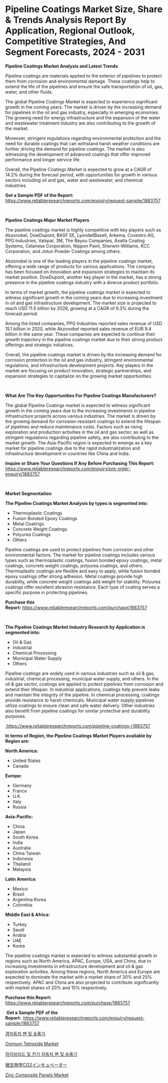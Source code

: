 <p><h1>Pipeline Coatings Market Size, Share & Trends Analysis Report By Application, Regional Outlook, Competitive Strategies, And Segment Forecasts, 2024 - 2031</h1></p><p><strong>Pipeline Coatings Market Analysis and Latest Trends</strong></p>
<p><p>Pipeline coatings are materials applied to the exterior of pipelines to protect them from corrosion and environmental damage. These coatings help to extend the life of the pipelines and ensure the safe transportation of oil, gas, water, and other fluids.</p><p>The global Pipeline Coatings Market is expected to experience significant growth in the coming years. The market is driven by the increasing demand for pipelines in the oil and gas industry, especially in emerging economies. The growing need for energy infrastructure and the expansion of the water and wastewater treatment industry are also contributing to the growth of the market.</p><p>Moreover, stringent regulations regarding environmental protection and the need for durable coatings that can withstand harsh weather conditions are further driving the demand for pipeline coatings. The market is also witnessing the development of advanced coatings that offer improved performance and longer service life.</p><p>Overall, the Pipeline Coatings Market is expected to grow at a CAGR of 14.2% during the forecast period, with opportunities for growth in various sectors including oil and gas, water and wastewater, and chemical industries.</p></p>
<p><strong>Get a Sample PDF of the Report:&nbsp;</strong> <a href="https://www.reliableresearchreports.com/enquiry/request-sample/1883757">https://www.reliableresearchreports.com/enquiry/request-sample/1883757</a></p>
<p>&nbsp;</p>
<p><strong>Pipeline Coatings Major Market Players</strong></p>
<p><p>The pipeline coatings market is highly competitive with key players such as Akzonobel, DowDupont, BASF SE, LyondellBasell, Arkema, Covestro AG, PPG Industries, Valspar, 3M, The Bayou Companies, Axalta Coating Systems, Celanese Corporation, Nippon Paint, Sherwin-Williams, KCC Corporation, and Jotun Powder Coatings among others.</p><p>Akzonobel is one of the leading players in the pipeline coatings market, offering a wide range of products for various applications. The company has been focused on innovation and expansion strategies to maintain its market position. DowDupont, another key player in the market, has a strong presence in the pipeline coatings industry with a diverse product portfolio.</p><p>In terms of market growth, the pipeline coatings market is expected to witness significant growth in the coming years due to increasing investment in oil and gas infrastructure development. The market size is projected to reach USD 11.5 billion by 2026, growing at a CAGR of 6.3% during the forecast period.</p><p>Among the listed companies, PPG Industries reported sales revenue of USD 15.1 billion in 2020, while Akzonobel reported sales revenue of EUR 9.4 billion in the same year. These companies are expected to continue their growth trajectory in the pipeline coatings market due to their strong product offerings and strategic initiatives.</p><p>Overall, the pipeline coatings market is driven by the increasing demand for corrosion protection in the oil and gas industry, stringent environmental regulations, and infrastructure development projects. Key players in the market are focusing on product innovation, strategic partnerships, and expansion strategies to capitalize on the growing market opportunities.</p></p>
<p>&nbsp;</p>
<p><strong>What Are The Key Opportunities For Pipeline Coatings Manufacturers?</strong></p>
<p><p>The global Pipeline Coatings market is expected to witness significant growth in the coming years due to the increasing investments in pipeline infrastructure projects across various industries. The market is driven by the growing demand for corrosion-resistant coatings to extend the lifespan of pipelines and reduce maintenance costs. Factors such as rising exploration and production activities in the oil and gas sector, as well as stringent regulations regarding pipeline safety, are also contributing to the market growth. The Asia-Pacific region is expected to emerge as a key market for pipeline coatings due to the rapid industrialization and infrastructure development in countries like China and India.</p></p>
<p><strong>Inquire or Share Your Questions If Any Before Purchasing This Report:</strong> <a href="https://www.reliableresearchreports.com/enquiry/pre-order-enquiry/1883757">https://www.reliableresearchreports.com/enquiry/pre-order-enquiry/1883757</a></p>
<p>&nbsp;</p>
<p><strong>Market Segmentation</strong></p>
<p><strong>The Pipeline Coatings Market Analysis by types is segmented into:</strong></p>
<p><ul><li>Thermoplastic Coatings</li><li>Fusion Bonded Epoxy Coatings</li><li>Metal Coatings</li><li>Concrete Weight Coatings</li><li>Polyurea Coatings</li><li>Others</li></ul></p>
<p><p>Pipeline coatings are used to protect pipelines from corrosion and other environmental factors. The market for pipeline coatings includes various types such as thermoplastic coatings, fusion bonded epoxy coatings, metal coatings, concrete weight coatings, polyurea coatings, and others. Thermoplastic coatings are flexible and easy to apply, while fusion bonded epoxy coatings offer strong adhesion. Metal coatings provide high durability, while concrete weight coatings add weight for stability. Polyurea coatings offer excellent abrasion resistance. Each type of coating serves a specific purpose in protecting pipelines.</p></p>
<p><strong>Purchase this Report:&nbsp;</strong><a href="https://www.reliableresearchreports.com/purchase/1883757">https://www.reliableresearchreports.com/purchase/1883757</a></p>
<p>&nbsp;</p>
<p><strong>The Pipeline Coatings Market Industry Research by Application is segmented into:</strong></p>
<p><ul><li>Oil & Gas</li><li>Industrial</li><li>Chemical Processing</li><li>Municipal Water Supply</li><li>Others</li></ul></p>
<p><p>Pipeline coatings are widely used in various industries such as oil & gas, industrial, chemical processing, municipal water supply, and others. In the oil & gas sector, coatings are applied to protect pipelines from corrosion and extend their lifespan. In industrial applications, coatings help prevent leaks and maintain the integrity of the pipeline. In chemical processing, coatings provide resistance to harsh chemicals. Municipal water supply pipelines utilize coatings to ensure clean and safe water delivery. Other industries also benefit from pipeline coatings for similar protective and durability purposes.</p></p>
<p><a href="https://www.reliableresearchreports.com/pipeline-coatings-r1883757">&nbsp;https://www.reliableresearchreports.com/pipeline-coatings-r1883757</a></p>
<p><strong>In terms of Region, the Pipeline Coatings Market Players available by Region are:</strong></p>
<p>
    <p> <strong> North America: </strong>
        <ul>
            <li>United States</li>
            <li>Canada</li>
        </ul>
        </p> 
    <p> <strong> Europe: </strong>
        <ul>
            <li>Germany</li>
            <li>France</li>
            <li>U.K.</li>
            <li>Italy</li>
            <li>Russia</li>
        </ul>
        </p> 
    <p> <strong> Asia-Pacific: </strong>
        <ul>
            <li>China</li>
            <li>Japan</li>
            <li>South Korea</li>
            <li>India</li>
            <li>Australia</li>
            <li>China Taiwan</li>
            <li>Indonesia</li>
            <li>Thailand</li>
            <li>Malaysia</li>
        </ul>
        </p> 
    <p> <strong> Latin America: </strong>
        <ul>
            <li>Mexico</li>
            <li>Brazil</li>
            <li>Argentina Korea</li>
            <li>Colombia</li>
        </ul>
        </p> 
    <p> <strong> Middle East & Africa: </strong>
        <ul>
            <li>Turkey</li>
            <li>Saudi</li>
            <li>Arabia</li>
            <li>UAE</li>
            <li>Korea</li>
        </ul>
    </p>
    </p>
<p><p>The pipeline coatings market is expected to witness substantial growth in regions such as North America, APAC, Europe, USA, and China, due to increasing investments in infrastructure development and oil & gas exploration activities. Among these regions, North America and Europe are expected to dominate the market with a market share of 30% and 25% respectively. APAC and China are also projected to contribute significantly with market shares of 20% and 15% respectively.</p></p>
<p><strong>Purchase this Report: </strong><a href="https://www.reliableresearchreports.com/purchase/1883757">https://www.reliableresearchreports.com/purchase/1883757</a></p>
<p>&nbsp;<strong>Get a Sample PDF of the Report:&nbsp;&nbsp;</strong><a href="https://www.reliableresearchreports.com/enquiry/request-sample/1883757">https://www.reliableresearchreports.com/enquiry/request-sample/1883757</a></p>
<p><strong></strong></p>
<p><p><a href="https://medium.com/@mariedawsonv31/2024%EB%85%84%EB%B6%80%ED%84%B0-2031%EB%85%84%EA%B9%8C%EC%A7%80%EC%9D%98-%EA%B2%BD%EA%B8%B0%EB%A5%BC%EC%9C%84%ED%95%9C-%EA%B2%BD%EB%9F%89-%EC%B0%A8%EB%9F%89-%ED%8C%AC-%EB%B0%8F-%EB%B8%94%EB%A1%9C%EC%9B%8C-%EC%8B%9C%EC%9E%A5-%EC%A0%90%EC%9C%A0%EC%9C%A8-%EB%B0%8F-%EA%B2%BD%EC%9F%81-%ED%92%8D%EA%B2%BD%EC%97%90-%EB%8C%80%ED%95%9C-%ED%86%B5%EC%B0%B0%EB%A0%A5-f0f82ce1d10d">경자동차 팬 및 송풍기</a></p><p><a href="https://github.com/btwcqfvq34/Market-Research-Report-List-1/blob/main/osmium-tetroxide-market.md">Osmium Tetroxide Market</a></p><p><a href="https://medium.com/@lewis1lillian/2024%EB%85%84%EB%B6%80%ED%84%B0-2031%EB%85%84%EA%B9%8C%EC%A7%80%EC%9D%98-%ED%95%98%EC%9D%B4%EB%B8%8C%EB%A6%AC%EB%93%9C-%EB%B0%8F-%EC%A0%84%EA%B8%B0-%EC%9E%90%EB%8F%99%EC%B0%A8-%ED%8C%AC-%EB%B0%8F-%EB%B8%94%EB%A1%9C%EC%9B%8C-%EC%8B%9C%EC%9E%A5-%EC%82%B0%EC%97%85-%EB%8F%99%ED%96%A5-%EB%B0%8F-%EC%98%88%EC%B8%A1-cc010ff50f24">하이브리드 및 전기 자동차 팬 및 송풍기</a></p><p><a href="https://medium.com/@kimalker_178/%E3%83%9E%E3%82%A4%E3%82%AF%E3%83%AD%E7%94%9F%E7%89%A9%E5%AD%A6%E7%9A%84co2%E3%82%A4%E3%83%B3%E3%82%AD%E3%83%A5%E3%83%99%E3%83%BC%E3%82%BF%E3%83%BC%E5%B8%82%E5%A0%B4%E3%81%AE%E4%BA%88%E6%B8%AC-%E5%B8%82%E5%A0%B4%E5%8B%95%E5%90%91%E3%81%8A%E3%82%88%E3%81%B3%E5%BD%B1%E9%9F%BF%E5%88%86%E6%9E%90-2024%E5%B9%B4-2031%E5%B9%B4-96eb722e1bce">微生物学CO2インキュベーター</a></p><p><a href="https://github.com/janetchuadff364/Market-Research-Report-List-1/blob/main/zinc-composite-panels-market.md">Zinc Composite Panels Market</a></p></p>